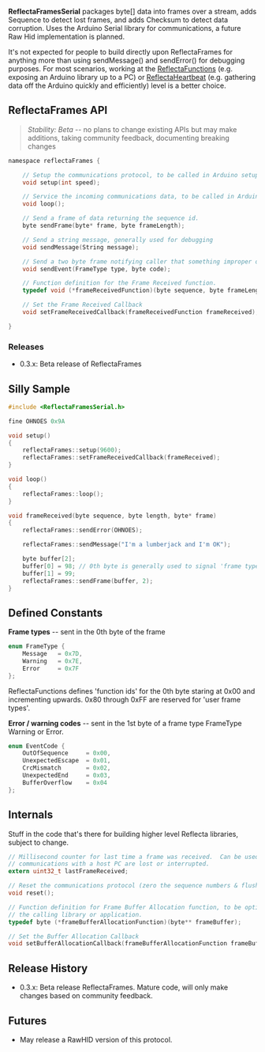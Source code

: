 __ReflectaFramesSerial__ packages byte[] data into frames over a stream, adds Sequence to detect lost frames, and adds Checksum to detect data corruption. Uses the Arduino Serial library for communications, a future Raw Hid implementation is planned.

It's not expected for people to build directly upon ReflectaFrames for anything more than using sendMessage() and sendError() for debugging purposes.  For most scenarios, working at the [ReflectaFunctions](https://github.com/JayBeavers/Reflecta/tree/master/ReflectaFunctions) (e.g. exposing an Arduino library up to a PC) or [ReflectaHeartbeat](https://github.com/JayBeavers/Reflecta/tree/master/ReflectaHeartbeat) (e.g. gathering data off the Arduino quickly and efficiently) level is a better choice.

## ReflectaFrames API

> _Stability: Beta_ -- no plans to change existing APIs but may make additions, taking community feedback, documenting breaking changes

```C
namespace reflectaFrames {

	// Setup the communications protocol, to be called in Arduino setup().
   	void setup(int speed);

	// Service the incoming communications data, to be called in Arduino loop().
   	void loop();

	// Send a frame of data returning the sequence id.
   	byte sendFrame(byte* frame, byte frameLength);

	// Send a string message, generally used for debugging
   	void sendMessage(String message);

	// Send a two byte frame notifying caller that something improper occured
	void sendEvent(FrameType type, byte code);

	// Function definition for the Frame Received function.
   	typedef void (*frameReceivedFunction)(byte sequence, byte frameLength, byte* frame);

	// Set the Frame Received Callback
   	void setFrameReceivedCallback(frameReceivedFunction frameReceived);

}
```

### Releases

- 0.3.x: Beta release of ReflectaFrames

## Silly Sample

```C
#include <ReflectaFramesSerial.h>

fine OHNOES 0x9A

void setup()
{
	reflectaFrames::setup(9600);
	reflectaFrames::setFrameReceivedCallback(frameReceived);
}

void loop()
{
	reflectaFrames::loop();
}

void frameReceived(byte sequence, byte length, byte* frame)
{
	reflectaFrames::sendError(OHNOES);

	reflectaFrames::sendMessage("I'm a lumberjack and I'm OK");

	byte buffer[2];
	buffer[0] = 98; // 0th byte is generally used to signal 'frame type'
	buffer[1] = 99;
	reflectaFrames::sendFrame(buffer, 2);
}
```

## Defined Constants

__Frame types__ -- sent in the 0th byte of the frame

```C
enum FrameType {
	Message   = 0x7D,
	Warning   = 0x7E,
	Error     = 0x7F
};
```

ReflectaFunctions defines 'function ids' for the 0th byte staring at 0x00 and incrementing upwards.  0x80 through 0xFF are reserved for 'user frame types'.

__Error / warning codes__ -- sent in the 1st byte of a frame type FrameType Warning or Error.

```C
enum EventCode {
	OutOfSequence     = 0x00,
	UnexpectedEscape  = 0x01,
	CrcMismatch       = 0x02,
	UnexpectedEnd     = 0x03,
	BufferOverflow    = 0x04
};
```

## Internals

Stuff in the code that's there for building higher level Reflecta libraries, subject to change.

```C
// Millisecond counter for last time a frame was received.  Can be used to implement a 'deadman switch' when
// communications with a host PC are lost or interrupted.
extern uint32_t lastFrameReceived;

// Reset the communications protocol (zero the sequence numbers & flush the communications buffers) 
void reset();

// Function definition for Frame Buffer Allocation function, to be optionally implemented by
// the calling library or application.
typedef byte (*frameBufferAllocationFunction)(byte** frameBuffer);

// Set the Buffer Allocation Callback
void setBufferAllocationCallback(frameBufferAllocationFunction frameBufferAllocation);
```

## Release History

- 0.3.x: Beta release ReflectaFrames.  Mature code, will only make changes based on community feedback.

## Futures

- May release a RawHID version of this protocol.